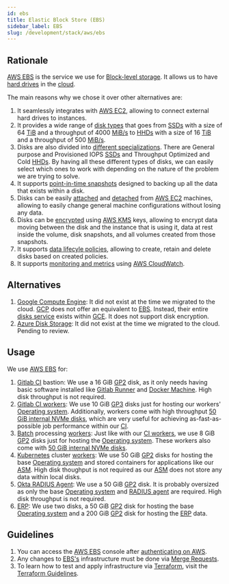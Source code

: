```yaml
---
id: ebs
title: Elastic Block Store (EBS)
sidebar_label: EBS
slug: /development/stack/aws/ebs
---
```


## Rationale

[AWS EBS][EBS]
is the service we use
for [Block-level storage](https://en.wikipedia.org/wiki/Block-level_storage).
It allows us to have
[hard drives](https://en.wikipedia.org/wiki/Device_file#BLOCKDEV)
in the [cloud](https://en.wikipedia.org/wiki/Cloud_computing).

The main reasons why we chose it
over other alternatives are:

1. It seamlessly integrates with
    [AWS EC2](/development/stack/aws/ec2),
    allowing to connect external hard drives
    to instances.
1. It provides a wide range of
    [disk types](https://aws.amazon.com/ebs/features/#Amazon_EBS_volume_types)
    that goes from
    [SSDs](https://en.wikipedia.org/wiki/Solid-state_drive)
    with a size of 64
    [TiB](https://en.wikipedia.org/wiki/Byte#Multiple-byte_units)
    and a throughput of 4000
    [MiB/s](https://en.wikipedia.org/wiki/Data-rate_units#Megabyte_per_second)
    to
    [HHDs](https://en.wikipedia.org/wiki/Hard_disk_drive)
    with a size of 16
    [TiB](https://en.wikipedia.org/wiki/Byte#Multiple-byte_units)
    and a throughput of 500
    [MiB/s](https://en.wikipedia.org/wiki/Data-rate_units#Megabyte_per_second).
1. Disks are also divided into
    [different specializations][GP2].
    There are
    General purpose and Provisioned IOPS
    [SSDs](https://en.wikipedia.org/wiki/Solid-state_drive)
    and
    Throughput Optimized
    and
    Cold
    [HHDs](https://en.wikipedia.org/wiki/Hard_disk_drive).
    By having all these
    different types of disks,
    we can easily select
    which ones to work with
    depending on the nature
    of the problem we are trying to solve.
1. It supports
    [point-in-time snapshots](https://docs.aws.amazon.com/AWSEC2/latest/UserGuide/EBSSnapshots.html)
    designed to backing up all the data
    that exists
    within a disk.
1. Disks can be easily
    [attached](https://docs.aws.amazon.com/AWSEC2/latest/UserGuide/ebs-attaching-volume.html)
    and
    [detached](https://docs.aws.amazon.com/AWSEC2/latest/UserGuide/ebs-detaching-volume.html)
    from
    [AWS EC2](/development/stack/aws/ec2) machines,
    allowing to easily change general machine configurations
    without losing any data.
1. Disks can be
    [encrypted](https://docs.aws.amazon.com/AWSEC2/latest/UserGuide/EBSEncryption.html)
    using
    [AWS KMS](https://aws.amazon.com/kms/)
    keys, allowing to encrypt
    data moving between the disk and the instance that is using it,
    data at rest inside the volume,
    disk snapshots,
    and all volumes created from those snapshots.
1. It supports
    [data lifecyle policies](https://docs.aws.amazon.com/AWSEC2/latest/UserGuide/snapshot-lifecycle.html),
    allowing to
    create, retain and delete
    disks based on created policies.
1. It supports
    [monitoring and metrics](https://docs.aws.amazon.com/AWSEC2/latest/UserGuide/using_cloudwatch_ebs.html)
    using
    [AWS CloudWatch](/development/stack/aws/cloudwatch/).

## Alternatives

1. [Google Compute Engine](https://cloud.google.com/compute):
    It did not exist at the time we migrated to the cloud.
    [GCP](https://cloud.google.com/gcp)
    does not offer an equivalent to
    [EBS][EBS].
    Instead, their entire
    [disks service](https://cloud.google.com/compute/docs/disks)
    exists within
    [GCE](https://cloud.google.com/compute).
    It does not support disk encryption.
1. [Azure Disk Storage](https://azure.microsoft.com/en-us/services/storage/disks/):
    It did not exist at the time we migrated to the cloud.
    Pending to review.

## Usage

We use [AWS EBS][EBS] for:

1. [Gitlab CI](/development/stack/gitlab-ci)
    bastion:
    We use a 16 GiB
    [GP2][GP2]
    disk,
    as it only needs having basic software installed
    like
    [Gitlab Runner](https://docs.gitlab.com/runner/install/)
    and
    [Docker Machine](https://docs.docker.com/machine/install-machine/).
    High disk throughput is not required.
1. [Gitlab CI workers](https://gitlab.com/fluidattacks/product/-/blob/master/makes/applications/makes/ci/src/config.toml#L57):
    We use 10 GiB
    [GP3][GP2]
    disks just for hosting our workers'
    [Operating system][OS].
    Additionally,
    workers come with
    high throughput
    [50 GiB internal NVMe disks](https://aws.amazon.com/blogs/aws/ec2-instance-update-c5-instances-with-local-nvme-storage-c5d/),
    which are very useful
    for achieving as-fast-as-possible
    job performance within our [CI](/development/stack/gitlab-ci).
1. [Batch](https://aws.amazon.com/batch/)
    processing
    [workers](https://gitlab.com/fluidattacks/product/-/blob/master/makes/applications/makes/compute/src/terraform/aws_batch.tf#L112):
    Just like with our
    [CI workers](https://gitlab.com/fluidattacks/product/-/blob/master/makes/applications/makes/ci/src/config.toml#L57),
    we use 8 GiB
    [GP2][GP2]
    disks just for hosting the
    [Operating system][OS].
    These workers also come with
    [50 GiB internal NVMe disks](https://aws.amazon.com/blogs/aws/ec2-instance-update-c5-instances-with-local-nvme-storage-c5d/).
1. [Kubernetes](/development/stack/kubernetes)
    cluster
    [workers](https://gitlab.com/fluidattacks/product/-/blob/53879d903b3c8c2561d45552cbc53f2350601e38/makes/applications/makes/k8s/src/terraform/cluster.tf#L40):
    We use 50 GiB
    [GP2][GP2]
    disks for hosting the base
    [Operating system][OS]
    and stored containers for applications like our
    [ASM](https://fluidattacks.com/categories/asm/).
    High disk thoughput is not required as our
    [ASM](https://fluidattacks.com/categories/asm/)
    does not store any data within local disks.
1. [Okta RADIUS Agent](/development/stack/okta#usage):
    We use a 50 GiB
    [GP2][GP2]
    disk.
    It is probably oversized as only the base
    [Operating system][OS]
    and
    [RADIUS agent](https://help.okta.com/en/prod/Content/Topics/integrations/getting-started.htm)
    are required.
    High disk throughput is not required.
1. [ERP](https://en.wikipedia.org/wiki/Enterprise_resource_planning):
    We use two disks,
    a 50 GiB
    [GP2][GP2]
    disk for hosting the base
    [Operating system][OS]
    and a 200 GiB
    [GP2][GP2]
    disk for hosting the
    [ERP](https://en.wikipedia.org/wiki/Enterprise_resource_planning)
    data.

## Guidelines

1. You can access the
    [AWS EBS][EBS] console
    after [authenticating on AWS](/development/stack/aws#guidelines).
1. Any changes to
    [EBS's][EBS]
    infrastructure must be done via
    [Merge Requests](https://docs.gitlab.com/ee/user/project/merge_requests/).
1. To learn how to test and apply infrastructure via [Terraform](/development/stack/terraform),
    visit the
    [Terraform Guidelines](/development/stack/terraform#guidelines).

[OS]: https://en.wikipedia.org/wiki/Operating_system
[GP2]: https://docs.aws.amazon.com/AWSEC2/latest/UserGuide/ebs-volume-types.htm
[EBS]: https://aws.amazon.com/ebs/
